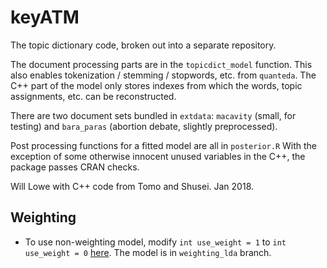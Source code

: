 # keyATM

The topic dictionary code, broken out into a separate repository.

The document processing parts are in the `topicdict_model` function.
This also enables tokenization / stemming / stopwords, etc. 
from `quanteda`.  The C++ part of the model only stores indexes
from which the words, topic assignments, etc. can be reconstructed.

There are two document sets bundled in `extdata`: `macavity` 
(small, for testing) and `bara_paras` (abortion debate, slightly 
preprocessed).

Post processing functions for a fitted model are all in `posterior.R`
With the exception of some otherwise innocent unused variables in the C++, 
the package passes CRAN checks.

Will Lowe with C++ code from Tomo and Shusei. Jan 2018.

## Weighting
* To use non-weighting model, modify `int use_weight = 1` to `int use_weight = 0` [here](https://github.com/Shusei-E/keyATM/blob/weighting_lda/src/keyATM.h#L26). The model is in `weighting_lda` branch.